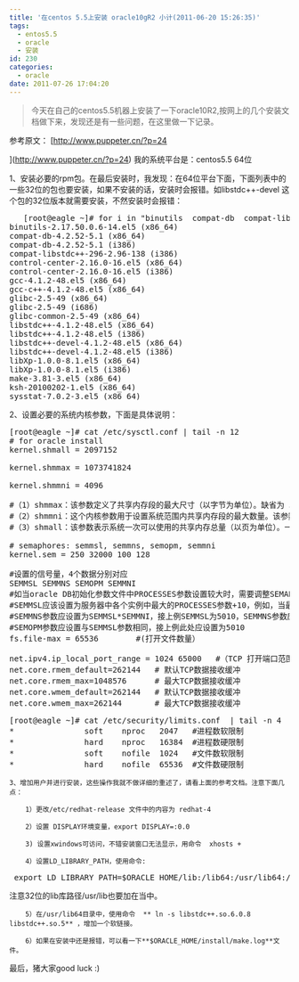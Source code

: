 ```yaml
---
title: '在centos 5.5上安装 oracle10gR2 小计(2011-06-20 15:26:35)'
tags:
  - entos5.5
  - oracle
  - 安装
id: 230
categories:
  - oracle
date: 2011-07-26 17:04:20
---
```


   

> 今天在自己的centos5.5机器上安装了一下oracle10R2,按网上的几个安装文档做下来，发现还是有一些问题，在这里做一下记录。

   参考原文： [http://www.puppeter.cn/?p=24

](http://www.puppeter.cn/?p=24)
   我的系统平台是：centos5.5 64位

   1、安装必要的rpm包。在最后安装时，我发现：在64位平台下面，下面列表中的一些32位的包也要安装，如果不安装的话，安装时会报错。如libstdc++-devel 这个包的32位版本就需要安装，不然安装时会报错：
<pre class="blush: php">
   [root@eagle ~]# for i in "binutils  compat-db  compat-libstdc++-296 control-center gcc gcc-c++ glibc glibc-common libstdc++ libstdc++-devel libXp make ksh sysstat"; do rpm -q --qf '%{NAME}-%{VERSION}-%{RELEASE} (%{ARCH})\n' $i ;done
binutils-2.17.50.0.6-14.el5 (x86_64)
compat-db-4.2.52-5.1 (x86_64)
compat-db-4.2.52-5.1 (i386)
compat-libstdc++-296-2.96-138 (i386)
control-center-2.16.0-16.el5 (x86_64)
control-center-2.16.0-16.el5 (i386)
gcc-4.1.2-48.el5 (x86_64)
gcc-c++-4.1.2-48.el5 (x86_64)
glibc-2.5-49 (x86_64)
glibc-2.5-49 (i686)
glibc-common-2.5-49 (x86_64)
libstdc++-4.1.2-48.el5 (x86_64)
libstdc++-4.1.2-48.el5 (i386)
libstdc++-devel-4.1.2-48.el5 (x86_64)
libstdc++-devel-4.1.2-48.el5 (i386)
libXp-1.0.0-8.1.el5 (x86_64)
libXp-1.0.0-8.1.el5 (i386)
make-3.81-3.el5 (x86_64)
ksh-20100202-1.el5 (x86_64)
sysstat-7.0.2-3.el5 (x86_64)
</pre>

   2、设置必要的系统内核参数，下面是具体说明：
<pre class="blush: php">
[root@eagle ~]# cat /etc/sysctl.conf | tail -n 12
# for oracle install
kernel.shmall = 2097152       

kernel.shmmax = 1073741824    

kernel.shmmni = 4096

#（1）shmmax：该参数定义了共享内存段的最大尺寸（以字节为单位）。缺省为 32M，对于oracle来说，该缺省值太低了，通常将其设置为内存大小的一半。
#（2）shmmni：这个内核参数用于设置系统范围内共享内存段的最大数量。该参数的默认值是 4096 。通常不需要更改。
#（3）shmall：该参数表示系统一次可以使用的共享内存总量（以页为单位）。一般设置成内存大小/页大小，如4G/4096

# semaphores: semmsl, semmns, semopm, semmni
kernel.sem = 250 32000 100 128   

#设置的信号量，4个数据分别对应
SEMMSL SEMMNS SEMOPM SEMMNI
#如当oracle DB初始化参数文件中PROCESSES参数设置较大时，需要调整SEMAPHORES设置
#SEMMSL应该设置为服务器中各个实例中最大的PROCESSES参数+10，例如，当最大的PROCESSES参数为5000时，#SEMMSL应设置为5010。
#SEMMNS参数应设置为SEMMSL*SEMMNI，接上例SEMMSL为5010，SEMMNS参数应为（5010*128）=641280。
#SEMOPM参数应设置与SEMMSL参数相同，接上例此处应设置为5010
fs.file-max = 65536        #(打开文件数量）

net.ipv4.ip_local_port_range = 1024 65000   #（TCP 打开端口范围）
net.core.rmem_default=262144   # 默认TCP数据接收缓冲
net.core.rmem_max=1048576      # 最大TCP数据接收缓冲
net.core.wmem_default=262144   # 默认TCP数据接收缓冲
net.core.wmem_max=262144       # 最大TCP数据接收缓冲
</pre>

<pre class="blush: php">
[root@eagle ~]# cat /etc/security/limits.conf  | tail -n 4
*               soft    nproc   2047   #进程数软限制
*               hard    nproc   16384  #进程数硬限制
*               soft    nofile  1024   #文件数软限制
*               hard    nofile  65536  #文件数硬限制
</pre>

    3、增加用户并进行安装，这些操作我就不做详细的重述了，请看上面的参考文档。注意下面几点：

        1）更改/etc/redhat-release 文件中的内容为 redhat-4

        2）设置 DISPLAY环境变量，export DISPLAY=:0.0

        3) 设置xwindows可访问，不错安装窗口无法显示，用命令  xhosts +

        4）设置LD_LIBRARY_PATH，使用命令:
<pre class="blush: php">
 export LD_LIBRARY_PATH=$ORACLE_HOME/lib:/lib64:/usr/lib64:/usr/local/lib64:/usr/X11R6/lib64:/usr/lib  
</pre>
注意32位的lib库路径/usr/lib也要加在当中。

        5）在/usr/lib64目录中，使用命令  ** ln -s libstdc++.so.6.0.8 libstdc++.so.5** ，增加一个软链接。

        6）如果在安装中还是报错，可以看一下**$ORACLE_HOME/install/make.log**文件。

最后，猪大家good luck :)